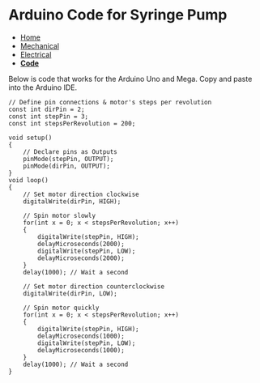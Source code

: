 # Arduino Code for Syringe Pump
- [Home](/Syringe-Pump-Assignment/index)
- [Mechanical](/Syringe-Pump-Assignment/mechanical)
- [Electrical](/Syringe-Pump-Assignment/electrical)
- **[Code](/Syringe-Pump-Assignment/code)**

Below is code that works for the Arduino Uno and Mega. Copy and paste into the Arduino IDE. 
```
// Define pin connections & motor's steps per revolution
const int dirPin = 2;
const int stepPin = 3;
const int stepsPerRevolution = 200;

void setup()
{
	// Declare pins as Outputs
	pinMode(stepPin, OUTPUT);
	pinMode(dirPin, OUTPUT);
}
void loop()
{
	// Set motor direction clockwise
	digitalWrite(dirPin, HIGH);

	// Spin motor slowly
	for(int x = 0; x < stepsPerRevolution; x++)
	{
		digitalWrite(stepPin, HIGH);
		delayMicroseconds(2000);
		digitalWrite(stepPin, LOW);
		delayMicroseconds(2000);
	}
	delay(1000); // Wait a second
	
	// Set motor direction counterclockwise
	digitalWrite(dirPin, LOW);

	// Spin motor quickly
	for(int x = 0; x < stepsPerRevolution; x++)
	{
		digitalWrite(stepPin, HIGH);
		delayMicroseconds(1000);
		digitalWrite(stepPin, LOW);
		delayMicroseconds(1000);
	}
	delay(1000); // Wait a second
}
```
